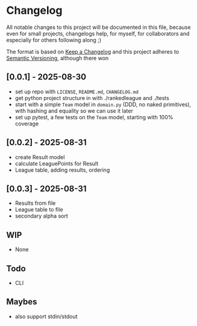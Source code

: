 # Changelog

All notable changes to this project will be documented in this file, because even for small projects, changelogs help, for myself, for collaborators and especially for others following along ;)

The format is based on [Keep a Changelog](https://keepachangelog.com/en/1.1.0/)
and this project adheres to [Semantic Versioning](https://semver.org/spec/v2.0.0.html), although there won


## [0.0.1] - 2025-08-30
 * set up repo with `LICENSE`, `README.md`, `CHANGELOG.md`
 * get python project structure in with ./rankedleague and ./tests
 * start with a simple `Team` model in `domain.py` (DDD, no naked primitives), with hashing and equality so we can use it later
 * set up pytest, a few tests on the `Team` model, starting with 100% coverage 

## [0.0.2] - 2025-08-31
 * create Result model
 * calculate LeaguePoints for Result
 * League table, adding results, ordering

## [0.0.3] - 2025-08-31
 * Results from file
 * League table to file
 * secondary alpha sort

## WIP
 * None

## Todo
 * CLI

## Maybes
 * also support stdin/stdout
